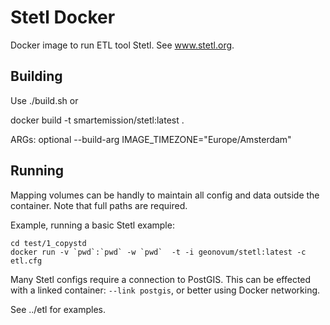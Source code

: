 # Stetl Docker

Docker image to run ETL tool Stetl. See www.stetl.org.

## Building

Use ./build.sh or

docker build -t smartemission/stetl:latest .

ARGs: optional --build-arg IMAGE_TIMEZONE="Europe/Amsterdam"

## Running

Mapping volumes can be handly to maintain all config and data outside the container. 
Note that full paths are required.

Example, running a basic Stetl example:

	cd test/1_copystd
	docker run -v `pwd`:`pwd` -w `pwd`  -t -i geonovum/stetl:latest -c etl.cfg   

Many Stetl configs require a connection to PostGIS. This can be effected with a linked container: ``--link postgis``, or
better using Docker networking.

See ../etl for examples.
